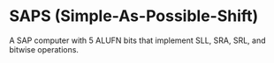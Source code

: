 # SAPS (Simple-As-Possible-Shift)
A SAP computer with 5 ALUFN bits that implement SLL, SRA, SRL, and bitwise operations.
